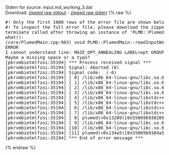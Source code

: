 Stderr for source:  input.md_working_3.dat   
Download: [zipped raw stdout](input.md_working_3.dat.plumed.stdout.txt.zip) - [zipped raw stderr](input.md_working_3.dat.plumed.stderr.txt.zip) 
{% raw %}
<pre>
#! Only the first 1000 rows of the error file are shown below
#! To inspect the full error file, please download the zipped raw stderr file above
terminate called after throwing an instance of 'PLMD::Plumed::ExceptionError'
what():
(core/PlumedMain.cpp:903) void PLMD::PlumedMain::readInputWords(const std::vector<std::__cxx11::basic_string<char> >&)
ERROR
I cannot understand line: MAZE_OPT_ANNEALING LABEL=opt GROUPA=group_bnz GROUPB=group_t4l SWITCH=EXP R_0=0.2 STRIDE=500000 N_ITER=1000 BETA=0.9 BETA_FACTOR=1.005 BETA_SCHEDULE=GEOM RANDOM_SEED=111 NLIST NL_CUTOFF=0.6 NL_STRIDE=100
Maybe a missing space or a typo?
[pkrvmbietmlfzoi:35194] *** Process received signal ***
[pkrvmbietmlfzoi:35194] Signal: Aborted (6)
[pkrvmbietmlfzoi:35194] Signal code:  (-6)
[pkrvmbietmlfzoi:35194] [ 0] /lib/x86_64-linux-gnu/libc.so.6(+0x45330)[0x7fb145245330]
[pkrvmbietmlfzoi:35194] [ 1] /lib/x86_64-linux-gnu/libc.so.6(pthread_kill+0x11c)[0x7fb14529eb2c]
[pkrvmbietmlfzoi:35194] [ 2] /lib/x86_64-linux-gnu/libc.so.6(gsignal+0x1e)[0x7fb14524527e]
[pkrvmbietmlfzoi:35194] [ 3] /lib/x86_64-linux-gnu/libc.so.6(abort+0xdf)[0x7fb1452288ff]
[pkrvmbietmlfzoi:35194] [ 4] /lib/x86_64-linux-gnu/libstdc++.so.6(+0xa5ff5)[0x7fb1456a5ff5]
[pkrvmbietmlfzoi:35194] [ 5] /lib/x86_64-linux-gnu/libstdc++.so.6(+0xbb0da)[0x7fb1456bb0da]
[pkrvmbietmlfzoi:35194] [ 6] /lib/x86_64-linux-gnu/libstdc++.so.6(_ZSt10unexpectedv+0x0)[0x7fb1456a5a55]
[pkrvmbietmlfzoi:35194] [ 7] /lib/x86_64-linux-gnu/libstdc++.so.6(+0xa5a6f)[0x7fb1456a5a6f]
[pkrvmbietmlfzoi:35194] [ 8] plumed(+0x13209)[0x55869b938209]
[pkrvmbietmlfzoi:35194] [ 9] /lib/x86_64-linux-gnu/libc.so.6(+0x2a1ca)[0x7fb14522a1ca]
[pkrvmbietmlfzoi:35194] [10] /lib/x86_64-linux-gnu/libc.so.6(__libc_start_main+0x8b)[0x7fb14522a28b]
[pkrvmbietmlfzoi:35194] [11] plumed(+0x134a5)[0x55869b9384a5]
[pkrvmbietmlfzoi:35194] *** End of error message ***
</pre>
{% endraw %}
